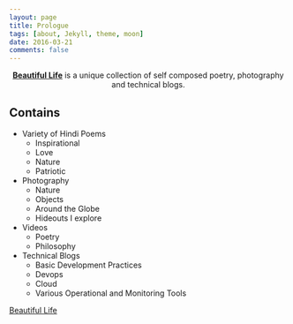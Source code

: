 ```yaml
---
layout: page
title: Prologue
tags: [about, Jekyll, theme, moon]
date: 2016-03-21
comments: false
---
```

    
<center><a href="https://manishmehra.github.io/beautifullife/"><b>Beautiful Life</b></a> is a unique collection of self composed poetry, photography and technical blogs.</center>

## Contains
* Variety of Hindi Poems
    * Inspirational
    * Love 
    * Nature
    * Patriotic
* Photography
    * Nature
    * Objects
    * Around the Globe
    * Hideouts I explore
* Videos
    * Poetry
    * Philosophy
* Technical Blogs
    * Basic Development Practices
    * Devops
    * Cloud
    * Various Operational and Monitoring Tools



[Beautiful Life](https://manishmehra.github.io/beautifullife/)
